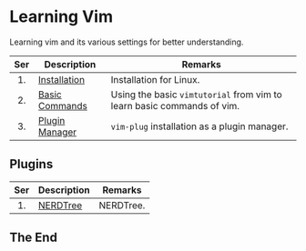 # Learning Vim

Learning vim and its various settings for better understanding.

|Ser|Description|Remarks|
|:-:|-----------|-------|
|1.| [Installation](installation.md) | Installation for Linux. |
|2.| [Basic Commands](basic-commands.md) | Using the basic `vimtutorial` from vim to learn basic commands of vim. |
|3.| [Plugin Manager](plugin-manager.md) | `vim-plug` installation as a plugin manager. |

## Plugins

|Ser|Description|Remarks|
|:-:|-----------|-------|
|1.| [NERDTree](plugins/nerdtree.md) | NERDTree. |

## The End
